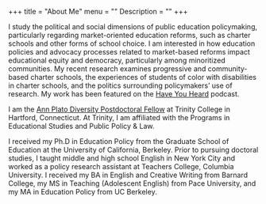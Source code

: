 +++
title = "About Me"
menu = ""
Description = ""
+++

I study the political and social dimensions of public education policymaking, particularly regarding market-oriented education reforms, such as charter schools and other forms of school choice. I am interested in how education policies and advocacy processes related to market-based reforms impact educational equity and democracy, particularly among minoritized communities. My recent research examines progressive and community-based charter schools, the experiences of students of color with disabilities in charter schools, and the politics surrounding policymakers’ use of research. My work has been featured on the [Have You Heard](https://soundcloud.com/haveyouheardpodcast/progressive-charters) podcast.

I am the [Ann Plato Diversity Postdoctoral Fellow](http://internet2.trincoll.edu/FacProfiles/Default.aspx?fid=1200195) at Trinity College in Hartford, Connecticut. At Trinity, I am affiliated with the Programs in Educational Studies and Public Policy & Law.

I received my Ph.D in Education Policy from the Graduate School of Education at the University of California, Berkeley. Prior to pursuing doctoral studies, I taught middle and high school English in New York City and worked as a policy research assistant at Teachers College, Columbia University. I received my BA in English and Creative Writing from Barnard College, my MS in Teaching (Adolescent English) from Pace University, and my MA in Education Policy from UC Berkeley.
